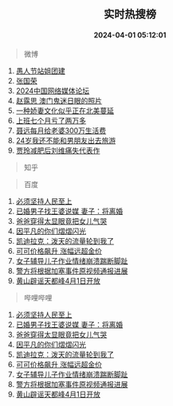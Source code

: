 <div align="center"><h2>实时热搜榜</h2><h4>2024-04-01 05:12:01</h4></div>

> 微博  

1. [愚人节站姐团建](https://s.weibo.com/weibo?q=%23%E6%84%9A%E4%BA%BA%E8%8A%82%E7%AB%99%E5%A7%90%E5%9B%A2%E5%BB%BA%23&t=31&band_rank=1&Refer=top)<br />
2. [张国荣](https://s.weibo.com/weibo?q=%E5%BC%A0%E5%9B%BD%E8%8D%A3&t=31&band_rank=2&Refer=top)<br />
3. [2024中国网络媒体论坛](https://s.weibo.com/weibo?q=%232024%E4%B8%AD%E5%9B%BD%E7%BD%91%E7%BB%9C%E5%AA%92%E4%BD%93%E8%AE%BA%E5%9D%9B%23&t=31&band_rank=3&Refer=top)<br />
4. [赵露思 澳门鬼迷日眼的照片](https://s.weibo.com/weibo?q=%E8%B5%B5%E9%9C%B2%E6%80%9D%20%E6%BE%B3%E9%97%A8%E9%AC%BC%E8%BF%B7%E6%97%A5%E7%9C%BC%E7%9A%84%E7%85%A7%E7%89%87&t=31&band_rank=4&Refer=top)<br />
5. [一种娇妻文化似乎正在北美蔓延](https://s.weibo.com/weibo?q=%23%E4%B8%80%E7%A7%8D%E5%A8%87%E5%A6%BB%E6%96%87%E5%8C%96%E4%BC%BC%E4%B9%8E%E6%AD%A3%E5%9C%A8%E5%8C%97%E7%BE%8E%E8%94%93%E5%BB%B6%23&t=31&band_rank=5&Refer=top)<br />
6. [上班七个月亏了两万多](https://s.weibo.com/weibo?q=%23%E4%B8%8A%E7%8F%AD%E4%B8%83%E4%B8%AA%E6%9C%88%E4%BA%8F%E4%BA%86%E4%B8%A4%E4%B8%87%E5%A4%9A%23&t=31&band_rank=6&Refer=top)<br />
7. [聂远每月给老婆300万生活费](https://s.weibo.com/weibo?q=%23%E8%81%82%E8%BF%9C%E6%AF%8F%E6%9C%88%E7%BB%99%E8%80%81%E5%A9%86300%E4%B8%87%E7%94%9F%E6%B4%BB%E8%B4%B9%23&t=31&band_rank=7&Refer=top)<br />
8. [24岁我还不能和男朋友出去旅游](https://s.weibo.com/weibo?q=%2324%E5%B2%81%E6%88%91%E8%BF%98%E4%B8%8D%E8%83%BD%E5%92%8C%E7%94%B7%E6%9C%8B%E5%8F%8B%E5%87%BA%E5%8E%BB%E6%97%85%E6%B8%B8%23&t=31&band_rank=8&Refer=top)<br />
9. [贾玲减肥后刘维痛失代表作](https://s.weibo.com/weibo?q=%E8%B4%BE%E7%8E%B2%E5%87%8F%E8%82%A5%E5%90%8E%E5%88%98%E7%BB%B4%E7%97%9B%E5%A4%B1%E4%BB%A3%E8%A1%A8%E4%BD%9C&t=31&band_rank=9&Refer=top)<br />

> 知乎  


> 百度  

1. [必须坚持人民至上](https://www.baidu.com/s?wd=%E5%BF%85%E9%A1%BB%E5%9D%9A%E6%8C%81%E4%BA%BA%E6%B0%91%E8%87%B3%E4%B8%8A&sa=fyb_news&rsv_dl=fyb_news)<br />
2. [已婚男子找王婆说媒 妻子：将离婚](https://www.baidu.com/s?wd=%E5%B7%B2%E5%A9%9A%E7%94%B7%E5%AD%90%E6%89%BE%E7%8E%8B%E5%A9%86%E8%AF%B4%E5%AA%92+%E5%A6%BB%E5%AD%90%EF%BC%9A%E5%B0%86%E7%A6%BB%E5%A9%9A&sa=fyb_news&rsv_dl=fyb_news)<br />
3. [爸爸穿得太显眼竟把女儿气哭](https://www.baidu.com/s?wd=%E7%88%B8%E7%88%B8%E7%A9%BF%E5%BE%97%E5%A4%AA%E6%98%BE%E7%9C%BC%E7%AB%9F%E6%8A%8A%E5%A5%B3%E5%84%BF%E6%B0%94%E5%93%AD&sa=fyb_news&rsv_dl=fyb_news)<br />
4. [因平凡的你们熠熠闪光](https://www.baidu.com/s?wd=%E5%9B%A0%E5%B9%B3%E5%87%A1%E7%9A%84%E4%BD%A0%E4%BB%AC%E7%86%A0%E7%86%A0%E9%97%AA%E5%85%89&sa=fyb_news&rsv_dl=fyb_news)<br />
5. [凯迪拉克：泼天的流量轮到我了](https://www.baidu.com/s?wd=%E5%87%AF%E8%BF%AA%E6%8B%89%E5%85%8B%EF%BC%9A%E6%B3%BC%E5%A4%A9%E7%9A%84%E6%B5%81%E9%87%8F%E8%BD%AE%E5%88%B0%E6%88%91%E4%BA%86&sa=fyb_news&rsv_dl=fyb_news)<br />
6. [可可价格飙升 涨幅远超金价](https://www.baidu.com/s?wd=%E5%8F%AF%E5%8F%AF%E4%BB%B7%E6%A0%BC%E9%A3%99%E5%8D%87+%E6%B6%A8%E5%B9%85%E8%BF%9C%E8%B6%85%E9%87%91%E4%BB%B7&sa=fyb_news&rsv_dl=fyb_news)<br />
7. [女子辅导儿子作业情绪崩溃踹断脚趾](https://www.baidu.com/s?wd=%E5%A5%B3%E5%AD%90%E8%BE%85%E5%AF%BC%E5%84%BF%E5%AD%90%E4%BD%9C%E4%B8%9A%E6%83%85%E7%BB%AA%E5%B4%A9%E6%BA%83%E8%B8%B9%E6%96%AD%E8%84%9A%E8%B6%BE&sa=fyb_news&rsv_dl=fyb_news)<br />
8. [警方将根据加塞事件原视频通报进展](https://www.baidu.com/s?wd=%E8%AD%A6%E6%96%B9%E5%B0%86%E6%A0%B9%E6%8D%AE%E5%8A%A0%E5%A1%9E%E4%BA%8B%E4%BB%B6%E5%8E%9F%E8%A7%86%E9%A2%91%E9%80%9A%E6%8A%A5%E8%BF%9B%E5%B1%95&sa=fyb_news&rsv_dl=fyb_news)<br />
9. [黄山辟谣天都峰4月1日开放](https://www.baidu.com/s?wd=%E9%BB%84%E5%B1%B1%E8%BE%9F%E8%B0%A3%E5%A4%A9%E9%83%BD%E5%B3%B04%E6%9C%881%E6%97%A5%E5%BC%80%E6%94%BE&sa=fyb_news&rsv_dl=fyb_news)<br />

> 哔哩哔哩  

1. [必须坚持人民至上](https://www.baidu.com/s?wd=%E5%BF%85%E9%A1%BB%E5%9D%9A%E6%8C%81%E4%BA%BA%E6%B0%91%E8%87%B3%E4%B8%8A&sa=fyb_news&rsv_dl=fyb_news)<br />
2. [已婚男子找王婆说媒 妻子：将离婚](https://www.baidu.com/s?wd=%E5%B7%B2%E5%A9%9A%E7%94%B7%E5%AD%90%E6%89%BE%E7%8E%8B%E5%A9%86%E8%AF%B4%E5%AA%92+%E5%A6%BB%E5%AD%90%EF%BC%9A%E5%B0%86%E7%A6%BB%E5%A9%9A&sa=fyb_news&rsv_dl=fyb_news)<br />
3. [爸爸穿得太显眼竟把女儿气哭](https://www.baidu.com/s?wd=%E7%88%B8%E7%88%B8%E7%A9%BF%E5%BE%97%E5%A4%AA%E6%98%BE%E7%9C%BC%E7%AB%9F%E6%8A%8A%E5%A5%B3%E5%84%BF%E6%B0%94%E5%93%AD&sa=fyb_news&rsv_dl=fyb_news)<br />
4. [因平凡的你们熠熠闪光](https://www.baidu.com/s?wd=%E5%9B%A0%E5%B9%B3%E5%87%A1%E7%9A%84%E4%BD%A0%E4%BB%AC%E7%86%A0%E7%86%A0%E9%97%AA%E5%85%89&sa=fyb_news&rsv_dl=fyb_news)<br />
5. [凯迪拉克：泼天的流量轮到我了](https://www.baidu.com/s?wd=%E5%87%AF%E8%BF%AA%E6%8B%89%E5%85%8B%EF%BC%9A%E6%B3%BC%E5%A4%A9%E7%9A%84%E6%B5%81%E9%87%8F%E8%BD%AE%E5%88%B0%E6%88%91%E4%BA%86&sa=fyb_news&rsv_dl=fyb_news)<br />
6. [可可价格飙升 涨幅远超金价](https://www.baidu.com/s?wd=%E5%8F%AF%E5%8F%AF%E4%BB%B7%E6%A0%BC%E9%A3%99%E5%8D%87+%E6%B6%A8%E5%B9%85%E8%BF%9C%E8%B6%85%E9%87%91%E4%BB%B7&sa=fyb_news&rsv_dl=fyb_news)<br />
7. [女子辅导儿子作业情绪崩溃踹断脚趾](https://www.baidu.com/s?wd=%E5%A5%B3%E5%AD%90%E8%BE%85%E5%AF%BC%E5%84%BF%E5%AD%90%E4%BD%9C%E4%B8%9A%E6%83%85%E7%BB%AA%E5%B4%A9%E6%BA%83%E8%B8%B9%E6%96%AD%E8%84%9A%E8%B6%BE&sa=fyb_news&rsv_dl=fyb_news)<br />
8. [警方将根据加塞事件原视频通报进展](https://www.baidu.com/s?wd=%E8%AD%A6%E6%96%B9%E5%B0%86%E6%A0%B9%E6%8D%AE%E5%8A%A0%E5%A1%9E%E4%BA%8B%E4%BB%B6%E5%8E%9F%E8%A7%86%E9%A2%91%E9%80%9A%E6%8A%A5%E8%BF%9B%E5%B1%95&sa=fyb_news&rsv_dl=fyb_news)<br />
9. [黄山辟谣天都峰4月1日开放](https://www.baidu.com/s?wd=%E9%BB%84%E5%B1%B1%E8%BE%9F%E8%B0%A3%E5%A4%A9%E9%83%BD%E5%B3%B04%E6%9C%881%E6%97%A5%E5%BC%80%E6%94%BE&sa=fyb_news&rsv_dl=fyb_news)<br />
